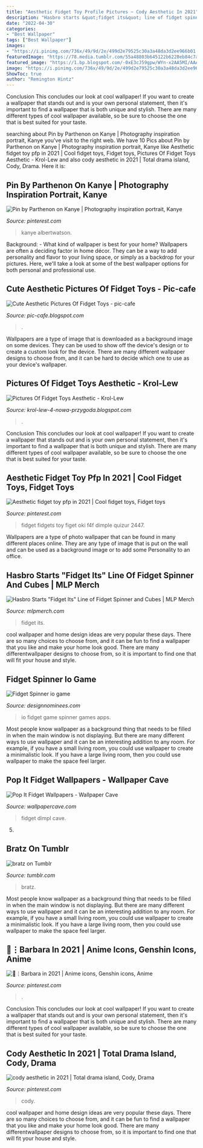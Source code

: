 ```yaml
---
title: "Aesthetic Fidget Toy Profile Pictures ~ Cody Aesthetic In 2021"
description: "Hasbro starts &quot;fidget its&quot; line of fidget spinner and cubes"
date: "2022-04-30"
categories:
- "Best Wallpaper"
tags: ["Best Wallpaper"]
images:
- "https://i.pinimg.com/736x/49/9d/2e/499d2e79525c30a3a48da3d2ee966b01.jpg"
featuredImage: "https://78.media.tumblr.com/55a48803b645122b6228eb84c7ae580f/tumblr_p0xhrdzZyZ1tw366bo1_500.jpg"
featured_image: "https://1.bp.blogspot.com/-0xE3cJ59gpw/WYn-x2AA5MI/AAAAAAAAXFg/WYpBV9CsUpQ5jgI9S1lQoDreeEJyBc5AwCLcBGAs/w1200-h630-p-k-no-nu/mlp-fidget-its-spinner-rainbow-dash.jpg"
image: "https://i.pinimg.com/736x/49/9d/2e/499d2e79525c30a3a48da3d2ee966b01.jpg"
ShowToc: true
author: "Remington Hintz"
---
```



Conclusion
This concludes our look at cool wallpaper! If you want to create a wallpaper that stands out and is your own personal statement, then it's important to find a wallpaper that is both unique and stylish. There are many different types of cool wallpaper available, so be sure to choose the one that is best suited for your taste.

	

		
searching about Pin by Parthenon on Kanye | Photography inspiration portrait, Kanye you've visit to the right web. We have 10 Pics about Pin by Parthenon on Kanye | Photography inspiration portrait, Kanye like Aesthetic fidget toy pfp in 2021 | Cool fidget toys, Fidget toys, Pictures Of Fidget Toys Aesthetic - Krol-Lew and also cody aesthetic in 2021 | Total drama island, Cody, Drama. Here it is:
		
    
## Pin By Parthenon On Kanye | Photography Inspiration Portrait, Kanye

<img loading=lazy src="https://i.pinimg.com/736x/9c/f0/30/9cf030fb1421f8a503cac866ee9d23f2.jpg" onerror="this.onerror=null;this.src='https://tse3.mm.bing.net/th?id=OIP.41qn_AdMQ0VhlNnOZIk0AQHaKd&amp;pid=15.1';" alt="Pin by Parthenon on Kanye | Photography inspiration portrait, Kanye">

_Source: pinterest.com_

>kanye albertwatson. 

	

Background: - What kind of wallpaper is best for your home?
Wallpapers are often a deciding factor in home décor. They can be a way to add personality and flavor to your living space, or simply as a backdrop for your pictures. Here, we'll take a look at some of the best wallpaper options for both personal and professional use.

    
## Cute Aesthetic Pictures Of Fidget Toys - Pic-cafe

<img loading=lazy src="https://ih1.redbubble.net/image.363356788.9735/st,small,507x507-pad,600x600,f8f8f8.u1.jpg" onerror="this.onerror=null;this.src='https://tse1.mm.bing.net/th?id=OIP.1jPhcTJrrxpXH-Tccip_PQHaHa&amp;pid=15.1';" alt="Cute Aesthetic Pictures Of Fidget Toys - pic-cafe">

_Source: pic-cafe.blogspot.com_

>. 

	

Wallpapers are a type of image that is downloaded as a background image on some devices. They can be used to show off the device's design or to create a custom look for the device. There are many different wallpaper designs to choose from, and it can be hard to decide which one to use as your device's wallpaper.

    
## Pictures Of Fidget Toys Aesthetic - Krol-Lew

<img loading=lazy src="https://i.all3dp.com/cdn-cgi/image/fit=cover,w=360,gravity=0.5x0.5,format=auto/wp-content/uploads/2021/03/11185826/fidget-spinners-alone-come-in-a-huge-range-of-styl-reddit-210310_download.jpg" onerror="this.onerror=null;this.src='https://tse3.mm.bing.net/th?id=OIP.pSZIPEhTU-6K6oBXxDRafgHaEK&amp;pid=15.1';" alt="Pictures Of Fidget Toys Aesthetic - Krol-Lew">

_Source: krol-lew-4-nowa-przygoda.blogspot.com_

>. 

	

Conclusion
This concludes our look at cool wallpaper! If you want to create a wallpaper that stands out and is your own personal statement, then it's important to find a wallpaper that is both unique and stylish. There are many different types of cool wallpaper available, so be sure to choose the one that is best suited for your taste.

    
## Aesthetic Fidget Toy Pfp In 2021 | Cool Fidget Toys, Fidget Toys

<img loading=lazy src="https://i.pinimg.com/736x/71/ac/d1/71acd1781aae96ce33d2d963cd779691.jpg" onerror="this.onerror=null;this.src='https://tse1.mm.bing.net/th?id=OIP.V-SODJ-4ObS2etf48UbUUgHaHX&amp;pid=15.1';" alt="Aesthetic fidget toy pfp in 2021 | Cool fidget toys, Fidget toys">

_Source: pinterest.com_

>fidget fidgets toy figet oki f4f dimple quizur 2447. 

	



Wallpapers are a type of photo wallpaper that can be found in many different places online. They are any type of image that is put on the wall and can be used as a background image or to add some Personality to an office.

    
## Hasbro Starts &quot;Fidget Its&quot; Line Of Fidget Spinner And Cubes | MLP Merch

<img loading=lazy src="https://1.bp.blogspot.com/-0xE3cJ59gpw/WYn-x2AA5MI/AAAAAAAAXFg/WYpBV9CsUpQ5jgI9S1lQoDreeEJyBc5AwCLcBGAs/w1200-h630-p-k-no-nu/mlp-fidget-its-spinner-rainbow-dash.jpg" onerror="this.onerror=null;this.src='https://tse1.mm.bing.net/th?id=OIP.o8Eq1ZXon_O2Nxc2ZcylkAHaD4&amp;pid=15.1';" alt="Hasbro Starts &quot;Fidget Its&quot; Line of Fidget Spinner and Cubes | MLP Merch">

_Source: mlpmerch.com_

>fidget its. 

	

cool wallpaper and home design ideas are very popular these days. There are so many choices to choose from, and it can be fun to find a wallpaper that you like and make your home look good. There are many differentwallpaper designs to choose from, so it is important to find one that will fit your house and style.

    
## Fidget Spinner Io Game

<img loading=lazy src="https://www.designnominees.com/application/upload/Apps/2017/06/fidget-spinner-io-game-161.png" onerror="this.onerror=null;this.src='https://tse4.mm.bing.net/th?id=OIP.7MhUyuMnGuV2exdzJRlUAgHaEK&amp;pid=15.1';" alt="Fidget Spinner io game">

_Source: designnominees.com_

>io fidget game spinner games apps. 

	

Most people know wallpaper as a background thing that needs to be filled in when the main window is not displaying. But there are many different ways to use wallpaper and it can be an interesting addition to any room. For example, if you have a small living room, you could use wallpaper to create a minimalistic look. If you have a large living room, then you could use wallpaper to make the space feel larger.

    
## Pop It Fidget Wallpapers - Wallpaper Cave

<img loading=lazy src="https://wallpapercave.com/wp/wp9085720.jpg" onerror="this.onerror=null;this.src='https://tse4.mm.bing.net/th?id=OIP.YJJfVqU9vmlYVmkcjERNVAHaHa&amp;pid=15.1';" alt="Pop It Fidget Wallpapers - Wallpaper Cave">

_Source: wallpapercave.com_

>fidget dimpl cave. 

	

5.

    
## Bratz On Tumblr

<img loading=lazy src="https://78.media.tumblr.com/55a48803b645122b6228eb84c7ae580f/tumblr_p0xhrdzZyZ1tw366bo1_500.jpg" onerror="this.onerror=null;this.src='https://tse1.mm.bing.net/th?id=OIP.1x8ySiYhlJjiElO7dlvluAHaId&amp;pid=15.1';" alt="bratz on Tumblr">

_Source: tumblr.com_

>bratz. 

	

Most people know wallpaper as a background thing that needs to be filled in when the main window is not displaying. But there are many different ways to use wallpaper and it can be an interesting addition to any room. For example, if you have a small living room, you could use wallpaper to create a minimalistic look. If you have a large living room, then you could use wallpaper to make the space feel larger.

    
## 🍉⋮Barbara In 2021 | Anime Icons, Genshin Icons, Anime

<img loading=lazy src="https://i.pinimg.com/736x/49/9d/2e/499d2e79525c30a3a48da3d2ee966b01.jpg" onerror="this.onerror=null;this.src='https://tse3.mm.bing.net/th?id=OIP.Ceg7hyZwjfVk4-8Y6nSZ2gHaHa&amp;pid=15.1';" alt="🍉⋮Barbara in 2021 | Anime icons, Genshin icons, Anime">

_Source: pinterest.com_

>. 

	

Conclusion
This concludes our look at cool wallpaper! If you want to create a wallpaper that stands out and is your own personal statement, then it's important to find a wallpaper that is both unique and stylish. There are many different types of cool wallpaper available, so be sure to choose the one that is best suited for your taste.

    
## Cody Aesthetic In 2021 | Total Drama Island, Cody, Drama

<img loading=lazy src="https://i.pinimg.com/736x/02/e7/db/02e7dbbb691aaace327086519fe7c8e9.jpg" onerror="this.onerror=null;this.src='https://tse3.mm.bing.net/th?id=OIP.o9pWStVS2eyENXT5a7NBKQHaEK&amp;pid=15.1';" alt="cody aesthetic in 2021 | Total drama island, Cody, Drama">

_Source: pinterest.com_

>cody. 

	

cool wallpaper and home design ideas are very popular these days. There are so many choices to choose from, and it can be fun to find a wallpaper that you like and make your home look good. There are many differentwallpaper designs to choose from, so it is important to find one that will fit your house and style.


